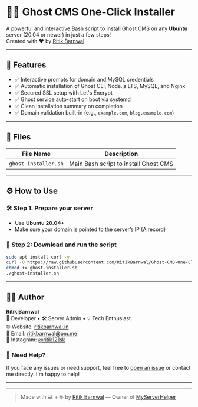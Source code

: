 # 🧙‍♂️ Ghost CMS One-Click Installer

A powerful and interactive Bash script to install Ghost CMS on any **Ubuntu** server (20.04 or newer) in just a few steps!  
Created with ❤️ by [Ritik Barnwal](https://ritikbarnwal.in)

---

## 🚀 Features

- ✅ Interactive prompts for domain and MySQL credentials
- ✅ Automatic installation of Ghost CLI, Node.js LTS, MySQL, and Nginx
- ✅ Secured SSL setup with Let's Encrypt
- ✅ Ghost service auto-start on boot via systemd
- ✅ Clean installation summary on completion
- ✅ Domain validation built-in (e.g., `example.com`, `blog.example.com`)

---

## 📂 Files

| File Name          | Description                          |
|--------------------|--------------------------------------|
| `ghost-installer.sh` | Main Bash script to install Ghost CMS |

---

## ⚙️ How to Use

### 🛠️ Step 1: Prepare your server

- Use **Ubuntu 20.04+**
- Make sure your domain is pointed to the server’s IP (A record)

### 🧾 Step 2: Download and run the script

```bash
sudo apt install curl -y 
curl -O https://raw.githubusercontent.com/RitikBarnwal/Ghost-CMS-One-Click-Installer/main/ghost-installer.sh
chmod +x ghost-installer.sh
./ghost-installer.sh
```
---

## 👨‍💻 Author

**Ritik Barnwal**  
🚀 Developer • 🛠 Server Admin • 💡 Tech Enthusiast  
🌐 Website: [ritikbarnwal.in](https://ritikbarnwal.in)  
📧 Email: [ritikbarnwal@pm.me](mailto:hello@myserverhelper.com)  
📸 Instagram: [@ritik121sk](https://instagram.com/ritik121sk)  
<!--🐦 Twitter/X: [@ritikbarnwal__](https://twitter.com/ritikbarnwal__)  
💬 LinkedIn: [ritikbarnwal](https://www.linkedin.com/in/ritikbarnwal)-->

### 🙋 Need Help?

If you face any issues or need support, feel free to [open an issue](https://github.com/RitikBarnwal/Ghost-CMS-One-Click-Installer/issues) or contact me directly. I'm happy to help!

---

<!--## 🪄 License

This project is licensed under the [MIT License](LICENSE).
-->
---

> Made with 💻 + ☕ by [Ritik Barnwal](https://ritikbarnwal.in) — Owner of [MyServerHelper](https://myserverhelper.com)
